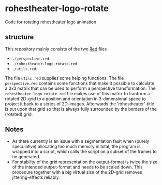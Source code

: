 # rohestheater-logo-rotate
Code for rotating rohestheater logo animation

## structure
This repository mainly consists of the two [Red](https://www.red-lang.org/p/about.html) files
 - `./perspective.red`
 - `./rohestheater-logo-rotate.red`
 - `./utils.red`.

The file `utils.red` supplies some helping functions.
The file `perspective.red` contains some functions that make it possible to calculate a 3x3 matrix that can be used to perform a perspective transformation.
The `rohestheater-logo-rotate.red` file makes use of this matrix to tranform a rotated 2D-grid to a position and orientation in 3-dimensional space to project it back to a series of 2D-images.
Afterwards the 'rohestheater'-title is put upon that grid so that is always fully surrounded by the borders of the (rotated) grid.

## Notes
 - As there currently is an issue with a segmentation fault when (purely speculative) allocating too much memory in total, the program is wrapped into a script, which calls the script on a subset of the frames to be generated.
 - For stability of the grid representation the output-format is twice the size of the intended output-format and needs to be scaled down. This procedure together with a big virtual size of the 2D-grid removes jittering-effects reliably.
